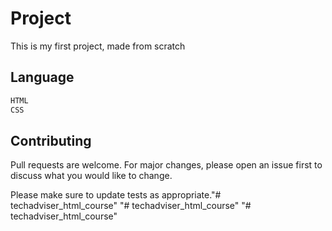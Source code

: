 # Project

This is my first project, made from scratch

## Language



```bash
HTML
CSS
```

## Contributing
Pull requests are welcome. For major changes, please open an issue first to discuss what you would like to change.

Please make sure to update tests as appropriate."# techadviser_html_course" 
"# techadviser_html_course" 
"# techadviser_html_course" 
